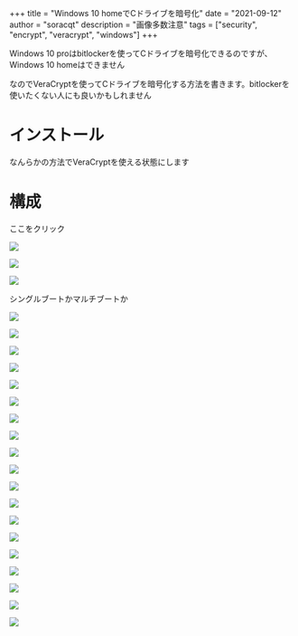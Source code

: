 +++
title = "Windows 10 homeでCドライブを暗号化"
date = "2021-09-12"
author = "soracqt"
description = "画像多数注意"
tags = ["security", "encrypt", "veracrypt", "windows"]
+++

Windows 10 proはbitlockerを使ってCドライブを暗号化できるのですが、Windows 10 homeはできません

なのでVeraCryptを使ってCドライブを暗号化する方法を書きます。bitlockerを使いたくない人にも良いかもしれません

# インストール

なんらかの方法でVeraCryptを使える状態にします

# 構成

ここをクリック

![](/img/2021-09-12-encrypt-windows-with-veracrypt/screenshot_001.jpg)

![](/img/2021-09-12-encrypt-windows-with-veracrypt/screenshot_002.jpg)

![](/img/2021-09-12-encrypt-windows-with-veracrypt/screenshot_003.jpg)

シングルブートかマルチブートか

![](/img/2021-09-12-encrypt-windows-with-veracrypt/screenshot_004.jpg)

![](/img/2021-09-12-encrypt-windows-with-veracrypt/screenshot_005.jpg)

![](/img/2021-09-12-encrypt-windows-with-veracrypt/screenshot_006.jpg)

![](/img/2021-09-12-encrypt-windows-with-veracrypt/screenshot_007.jpg)

![](/img/2021-09-12-encrypt-windows-with-veracrypt/screenshot_008.jpg)

![](/img/2021-09-12-encrypt-windows-with-veracrypt/screenshot_009.jpg)

![](/img/2021-09-12-encrypt-windows-with-veracrypt/screenshot_010.jpg)

![](/img/2021-09-12-encrypt-windows-with-veracrypt/screenshot_011.jpg)

![](/img/2021-09-12-encrypt-windows-with-veracrypt/screenshot_012.jpg)

![](/img/2021-09-12-encrypt-windows-with-veracrypt/screenshot_013.jpg)

![](/img/2021-09-12-encrypt-windows-with-veracrypt/screenshot_014.jpg)

![](/img/2021-09-12-encrypt-windows-with-veracrypt/screenshot_015.jpg)

![](/img/2021-09-12-encrypt-windows-with-veracrypt/screenshot_016.jpg)

![](/img/2021-09-12-encrypt-windows-with-veracrypt/screenshot_017.jpg)

![](/img/2021-09-12-encrypt-windows-with-veracrypt/screenshot_018.jpg)

![](/img/2021-09-12-encrypt-windows-with-veracrypt/screenshot_019.jpg)

![](/img/2021-09-12-encrypt-windows-with-veracrypt/screenshot_020.jpg)

![](/img/2021-09-12-encrypt-windows-with-veracrypt/screenshot_021.jpg)

![](/img/2021-09-12-encrypt-windows-with-veracrypt/screenshot_022.jpg)
